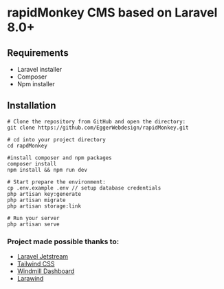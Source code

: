 # rapidMonkey CMS based on Laravel 8.0+

## Requirements

-   Laravel installer
-   Composer
-   Npm installer

## Installation

```
# Clone the repository from GitHub and open the directory:
git clone https://github.com/EggerWebdesign/rapidMonkey.git

# cd into your project directory
cd rapdMonkey

#install composer and npm packages
composer install
npm install && npm run dev

# Start prepare the environment:
cp .env.example .env // setup database credentials
php artisan key:generate
php artisan migrate
php artisan storage:link

# Run your server
php artisan serve

```

### Project made possible thanks to:

-   [Laravel Jetstream](https://jetstream.laravel.com/1.x/introduction.html)
-   [Tailwind CSS](https://tailwindcss.com/)
-   [Windmill Dashboard](https://windmill-dashboard.vercel.app/)
-   [Larawind](https://github.com/miten5/larawind)
